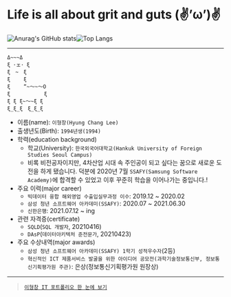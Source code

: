 # Life is all about grit and guts  (✌’ω’)✌

![Anurag's GitHub stats](https://github-readme-stats.vercel.app/api?username=brotherspear1994&show_icons=true)![Top Langs](https://github-readme-stats.vercel.app/api/top-langs/?username=brotherspear1994&layout=compact)

---

```void
Δ~~~Δ                                
ξ ･ェ･ ξ
ξ　~　ξ
ξ　　 ξ
ξ　　 “~～~～O
ξ　　　　　　 ξ
ξ ξ ξ~～~ξ ξ　
ξ_ξ_ξ　ξ_ξ_ξ
```

- 이름(name): `이형창(Hyung Chang Lee)`
- 출생년도(Birth): `1994년생(1994)`
- 학력(education background)
  - 학교(University): `한국외국어대학교(Hankuk University of Foreign Studies Seoul Campus)`
  - 비록 비전공자이지만, 4차산업 시대 속 주인공이 되고 싶다는 꿈으로 새로운 도전을 하게 됐습니다. 덕분에 2020년 7월 `SSAFY(Samsung Software Academy)`에 합격할 수 있었고 이후 꾸준히 학습을 이어나가는 중입니다.!
- 주요 이력(major career)
  - `빅데이터 융합 해외영업 수출입실무과정 이수`: 2019.12 ~ 2020.02
  - `삼성 청년 소프트웨어 아카데미(SSAFY)`: 2020.07 ~ 2021.06.30
  - `신한은행`: 2021.07.12 ~ ing
- 관련 자격증(certificate)
  - `SQLD`(`SQL 개발자`, 20210416)
  - `DAsP`(`데이터아키텍처 준전문가`, 20210423)
- 주요 수상내역(major awards)
  - `삼성 청년 소프트웨어 아카데미(SSAFY) 1학기 성적우수자`(2등)
  - `혁신적인 ICT 제품서비스 발굴을 위한 아이디어 공모전(과학기술정보통신부, 정보통신기획평가원 주관)`: 은상(정보통신기획평가원 원장상)

---

> [`이형창 IT 포트폴리오 한 눈에 보기`](https://github.com/brotherspear1994/HyungChangInterviewPrep_Repo/blob/master/IT%20%ED%8F%AC%ED%8A%B8%ED%8F%B4%EB%A6%AC%EC%98%A4_202106_%EC%9D%B4%ED%98%95%EC%B0%BD.pdf)
